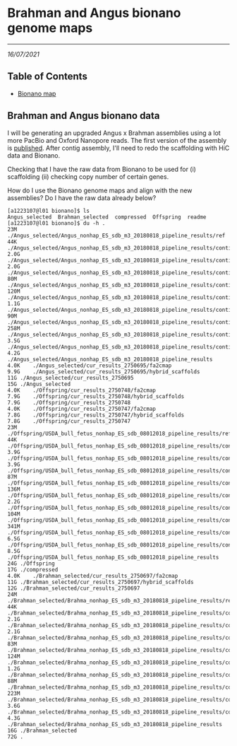 # Brahman and Angus bionano genome maps
---
*16/07/2021*

## Table of Contents
* [Bionano map](#bn)

<a name="bn"></a>
## Brahman and Angus bionano data

I will be generating an upgraded Angus x Brahman assemblies using a lot more
PacBio and Oxford Nanopore reads. The first version of the assembly is
[published](https://www.nature.com/articles/s41467-020-15848-y).
After contig assembly, I'll need to redo the scaffolding with HiC data and Bionano.

Checking that I have the raw data from Bionano to be used for (i) scaffolding (ii)
checking copy number of certain genes.

How do I use the Bionano genome maps and align with the new assemblies? Do I have
the raw data already below?

```console
[a1223107@l01 bionano]$ ls
Angus_selected  Brahman_selected  compressed  Offspring  readme
[a1223107@l01 bionano]$ du -h .
23M	./Angus_selected/Angus_nonhap_ES_sdb_m3_20180818_pipeline_results/ref
44K	./Angus_selected/Angus_nonhap_ES_sdb_m3_20180818_pipeline_results/contigs/alignmolvref/copynumber
2.0G	./Angus_selected/Angus_nonhap_ES_sdb_m3_20180818_pipeline_results/contigs/alignmolvref/merge
2.0G	./Angus_selected/Angus_nonhap_ES_sdb_m3_20180818_pipeline_results/contigs/alignmolvref
80M	./Angus_selected/Angus_nonhap_ES_sdb_m3_20180818_pipeline_results/contigs/exp_refineFinal1/alignref_final
120M	./Angus_selected/Angus_nonhap_ES_sdb_m3_20180818_pipeline_results/contigs/exp_refineFinal1
1.1G	./Angus_selected/Angus_nonhap_ES_sdb_m3_20180818_pipeline_results/contigs/auto_noise
90M	./Angus_selected/Angus_nonhap_ES_sdb_m3_20180818_pipeline_results/contigs/exp_refineFinal1_sv/merged_smaps
258M	./Angus_selected/Angus_nonhap_ES_sdb_m3_20180818_pipeline_results/contigs/exp_refineFinal1_sv
3.5G	./Angus_selected/Angus_nonhap_ES_sdb_m3_20180818_pipeline_results/contigs
4.2G	./Angus_selected/Angus_nonhap_ES_sdb_m3_20180818_pipeline_results
4.0K	./Angus_selected/cur_results_2750695/fa2cmap
9.9G	./Angus_selected/cur_results_2750695/hybrid_scaffolds
11G	./Angus_selected/cur_results_2750695
15G	./Angus_selected
4.0K	./Offspring/cur_results_2750748/fa2cmap
7.9G	./Offspring/cur_results_2750748/hybrid_scaffolds
7.9G	./Offspring/cur_results_2750748
4.0K	./Offspring/cur_results_2750747/fa2cmap
7.8G	./Offspring/cur_results_2750747/hybrid_scaffolds
7.8G	./Offspring/cur_results_2750747
23M	./Offspring/USDA_bull_fetus_nonhap_ES_sdb_08012018_pipeline_results/ref
44K	./Offspring/USDA_bull_fetus_nonhap_ES_sdb_08012018_pipeline_results/contigs/alignmolvref/copynumber
3.9G	./Offspring/USDA_bull_fetus_nonhap_ES_sdb_08012018_pipeline_results/contigs/alignmolvref/merge
3.9G	./Offspring/USDA_bull_fetus_nonhap_ES_sdb_08012018_pipeline_results/contigs/alignmolvref
87M	./Offspring/USDA_bull_fetus_nonhap_ES_sdb_08012018_pipeline_results/contigs/exp_refineFinal1/alignref_final
136M	./Offspring/USDA_bull_fetus_nonhap_ES_sdb_08012018_pipeline_results/contigs/exp_refineFinal1
2.2G	./Offspring/USDA_bull_fetus_nonhap_ES_sdb_08012018_pipeline_results/contigs/auto_noise
104M	./Offspring/USDA_bull_fetus_nonhap_ES_sdb_08012018_pipeline_results/contigs/exp_refineFinal1_sv/merged_smaps
341M	./Offspring/USDA_bull_fetus_nonhap_ES_sdb_08012018_pipeline_results/contigs/exp_refineFinal1_sv
6.5G	./Offspring/USDA_bull_fetus_nonhap_ES_sdb_08012018_pipeline_results/contigs
8.5G	./Offspring/USDA_bull_fetus_nonhap_ES_sdb_08012018_pipeline_results
24G	./Offspring
17G	./compressed
4.0K	./Brahman_selected/cur_results_2750697/fa2cmap
11G	./Brahman_selected/cur_results_2750697/hybrid_scaffolds
12G	./Brahman_selected/cur_results_2750697
24M	./Brahman_selected/Brahma_nonhap_ES_sdb_m3_20180818_pipeline_results/ref
44K	./Brahman_selected/Brahma_nonhap_ES_sdb_m3_20180818_pipeline_results/contigs/alignmolvref/copynumber
2.1G	./Brahman_selected/Brahma_nonhap_ES_sdb_m3_20180818_pipeline_results/contigs/alignmolvref/merge
2.1G	./Brahman_selected/Brahma_nonhap_ES_sdb_m3_20180818_pipeline_results/contigs/alignmolvref
83M	./Brahman_selected/Brahma_nonhap_ES_sdb_m3_20180818_pipeline_results/contigs/exp_refineFinal1/alignref_final
124M	./Brahman_selected/Brahma_nonhap_ES_sdb_m3_20180818_pipeline_results/contigs/exp_refineFinal1
1.2G	./Brahman_selected/Brahma_nonhap_ES_sdb_m3_20180818_pipeline_results/contigs/auto_noise
88M	./Brahman_selected/Brahma_nonhap_ES_sdb_m3_20180818_pipeline_results/contigs/exp_refineFinal1_sv/merged_smaps
223M	./Brahman_selected/Brahma_nonhap_ES_sdb_m3_20180818_pipeline_results/contigs/exp_refineFinal1_sv
3.6G	./Brahman_selected/Brahma_nonhap_ES_sdb_m3_20180818_pipeline_results/contigs
4.3G	./Brahman_selected/Brahma_nonhap_ES_sdb_m3_20180818_pipeline_results
16G	./Brahman_selected
72G	.
```
